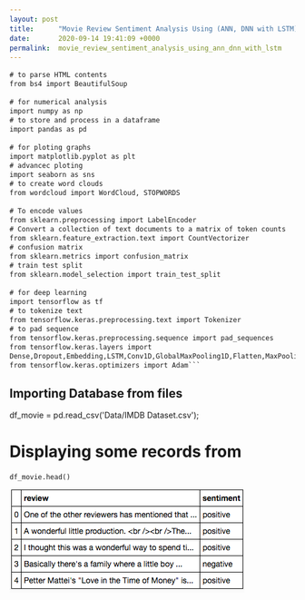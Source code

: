 ```yaml
---
layout: post
title:      "Movie Review Sentiment Analysis Using (ANN, DNN with LSTM)"
date:       2020-09-14 19:41:09 +0000
permalink:  movie_review_sentiment_analysis_using_ann_dnn_with_lstm
---
```


```
# to parse HTML contents
from bs4 import BeautifulSoup

# for numerical analysis
import numpy as np 
# to store and process in a dataframe
import pandas as pd 

# for ploting graphs
import matplotlib.pyplot as plt
# advancec ploting
import seaborn as sns
# to create word clouds
from wordcloud import WordCloud, STOPWORDS 

# To encode values
from sklearn.preprocessing import LabelEncoder
# Convert a collection of text documents to a matrix of token counts
from sklearn.feature_extraction.text import CountVectorizer
# confusion matrix
from sklearn.metrics import confusion_matrix
# train test split
from sklearn.model_selection import train_test_split

# for deep learning 
import tensorflow as tf
# to tokenize text
from tensorflow.keras.preprocessing.text import Tokenizer
# to pad sequence 
from tensorflow.keras.preprocessing.sequence import pad_sequences
from tensorflow.keras.layers import Dense,Dropout,Embedding,LSTM,Conv1D,GlobalMaxPooling1D,Flatten,MaxPooling1D,GRU,SpatialDropout1D,Bidirectional
from tensorflow.keras.optimizers import Adam```

```
## Importing Database from files
df_movie = pd.read_csv('Data/IMDB Dataset.csv');

# Displaying some records from 
```database
df_movie.head()
```

![](https://github.com/KanwalArora029/Sentiment_Analysis_Capstone_Project/blob/master/images/img2.png)











